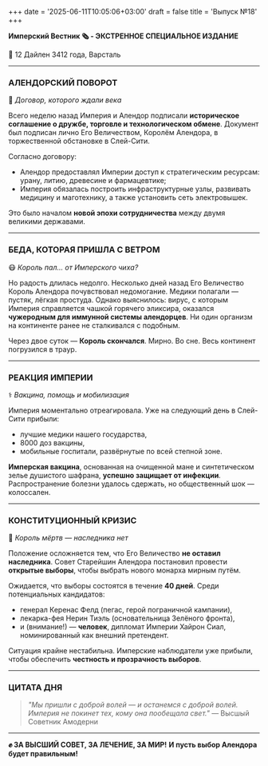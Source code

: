 +++
date = '2025-06-11T10:05:06+03:00'
draft = false
title = 'Выпуск №18'
+++

**Имперский Вестник 🗞 - ЭКСТРЕННОЕ СПЕЦИАЛЬНОЕ ИЗДАНИЕ**

📆 12 Дайлен 3412 года, Варсталь

---

### **АЛЕНДОРСКИЙ ПОВОРОТ**
🤝 *Договор, которого ждали века*

Всего неделю назад Империя и Алендор подписали **историческое соглашение о дружбе, торговле и технологическом обмене**. Документ был подписан лично Его Величеством, Королём Алендора, в торжественной обстановке в Слей-Сити.

Согласно договору:

* Алендор предоставлял Империи доступ к стратегическим ресурсам: урану, литию, древесине и фармацевтике;
* Империя обязалась построить инфраструктурные узлы, развивать медицину и маготехнику, а также установить сеть электровышек.

Это было началом **новой эпохи сотрудничества** между двумя великими державами.

---

### **БЕДА, КОТОРАЯ ПРИШЛА С ВЕТРОМ**
😷 *Король пал… от Имперского чиха?*

Но радость длилась недолго.
Несколько дней назад Его Величество Король Алендора почувствовал недомогание. Медики полагали — пустяк, лёгкая простуда. Однако выяснилось: вирус, с которым Империя справляется чашкой горячего эликсира, оказался **чужеродным для иммунной системы алендорцев**. Ни один организм на континенте ранее не сталкивался с подобным.

Через двое суток — **Король скончался**. Мирно. Во сне.
Весь континент погрузился в траур.

---

### **РЕАКЦИЯ ИМПЕРИИ**
⚕️ *Вакцина, помощь и мобилизация*

Империя моментально отреагировала. Уже на следующий день в Слей-Сити прибыли:

* лучшие медики нашего государства,
* 8000 доз вакцины,
* мобильные госпитали, развёрнутые по всей степной зоне.

**Имперская вакцина**, основанная на очищенной мане и синтетическом зелье душистого шафрана, **успешно защищает от инфекции**. Распространение болезни удалось сдержать, но общественный шок — колоссален.

---

### **КОНСТИТУЦИОННЫЙ КРИЗИС**
👑 *Король мёртв — наследника нет*

Положение осложняется тем, что Его Величество **не оставил наследника**. Совет Старейшин Алендора постановил провести **открытые выборы**, чтобы выбрать нового монарха мирным путём.

Ожидается, что выборы состоятся в течение **40 дней**. Среди потенциальных кандидатов:

* генерал Керенас Фелд (пегас, герой пограничной кампании),
* лекарка-фея Нерин Тиэль (основательница Зелёного фронта),
* и (внимание!) — **человек**, дипломат Империи Хайрон Сиал, номинированный как внешний претендент.

Ситуация крайне нестабильна. Имперские наблюдатели уже прибыли, чтобы обеспечить **честность и прозрачность выборов**.

---

### **ЦИТАТА ДНЯ**

> *"Мы пришли с доброй волей — и останемся с доброй волей. Империя не покинет тех, кому она пообещала свет."*
> — Высшый Советник Амодерни

---

**✊ ЗА ВЫСШИЙ СОВЕТ, ЗА ЛЕЧЕНИЕ, ЗА МИР!**
**И пусть выбор Алендора будет правильным!**